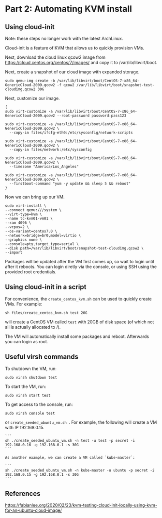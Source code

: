 # Part 2: Automating KVM install

## Using cloud-init

Note: these steps no longer work with the latest ArchLinux.

Cloud-init is a feature of KVM that allows us to quickly provision VMs.

Next, download the cloud linux qcow2 image from https://cloud.centos.org/centos/7/images/ and copy it to /var/lib/libvirt/boot.

Next, create a snapshot of our cloud image with expanded storage.

```
sudo qemu-img create -b /var/lib/libvirt/boot/CentOS-7-x86_64-GenericCloud-2009.qcow2 -f qcow2 /var/lib/libvirt/boot/snapshot-test-cloudimg.qcow2 30G
```

Next, customize our image.

```
{
sudo virt-customize -a /var/lib/libvirt/boot/CentOS-7-x86_64-GenericCloud-2009.qcow2 --root-password password:pass123

sudo virt-customize -a /var/lib/libvirt/boot/CentOS-7-x86_64-GenericCloud-2009.qcow2 \
  --copy-in files/ifcfg-eth0:/etc/sysconfig/network-scripts

sudo virt-customize -a /var/lib/libvirt/boot/CentOS-7-x86_64-GenericCloud-2009.qcow2 \
  --copy-in files/network:/etc/sysconfig

sudo virt-customize -a /var/lib/libvirt/boot/CentOS-7-x86_64-GenericCloud-2009.qcow2 \
  --timezone "America/Los_Angeles"

sudo virt-customize -a /var/lib/libvirt/boot/CentOS-7-x86_64-GenericCloud-2009.qcow2 \
  --firstboot-command "yum -y update && sleep 5 && reboot"
}
```

Now we can bring up our VM.

```
sudo virt-install \
--connect qemu:///system \
--virt-type=kvm \
--name tc-kvm01-vm01 \
--ram 4096 \
--vcpus=2 \
--os-variant=centos7.0 \
--network=bridge=br0,model=virtio \
--graphics none \
--console=pty,target_type=serial \
--disk path=/var/lib/libvirt/boot/snapshot-test-cloudimg.qcow2 \
--import
```

Packages will be updated after the VM first comes up, so wait to login until after it reboots. You can login diretly via the console, or using SSH using the provided root credentials.

## Using cloud-init in a script

For convenience, the `create_centos_kvm.sh` can be used to quickly create VMs. For example:

```
sh files/create_centos_kvm.sh test 20G
```

will create a CentOS VM called `test` with 20GB of disk space (of which not all is actually allocated to /). 

The VM will automatically install some packages and reboot. Afterwards you can login as root.

## Useful virsh commands

To shutdown the VM, run:

```
sudo virsh shutdown test
```

To start the VM, run:

```
sudo virsh start test
```

To get access to the console, run:

```
sudo virsh console test
```

or `create_seeded_ubuntu_vm.sh `. For example, the following will create a VM with IP 192.168.0.15.

    ```
    sh ./create_seeded_ubuntu_vm.sh -n test -u test -p secret -i 192.168.0.16 -g 192.168.0.1 -s 30G
    ```

    As another example, we can create a VM called `kube-master`:

    ```
    sh ./create_seeded_ubuntu_vm.sh -n kube-master -u ubuntu -p secret -i 192.168.0.15 -g 192.168.0.1 -s 30G
    ```

## References

https://fabianlee.org/2020/02/23/kvm-testing-cloud-init-locally-using-kvm-for-an-ubuntu-cloud-image/